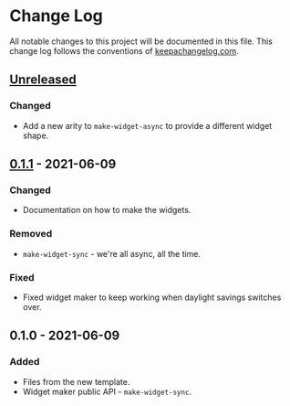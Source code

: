 # Change Log
All notable changes to this project will be documented in this file. This change log follows the conventions of [keepachangelog.com](http://keepachangelog.com/).

## [Unreleased]
### Changed
- Add a new arity to `make-widget-async` to provide a different widget shape.

## [0.1.1] - 2021-06-09
### Changed
- Documentation on how to make the widgets.

### Removed
- `make-widget-sync` - we're all async, all the time.

### Fixed
- Fixed widget maker to keep working when daylight savings switches over.

## 0.1.0 - 2021-06-09
### Added
- Files from the new template.
- Widget maker public API - `make-widget-sync`.

[Unreleased]: https://github.com/your-name/actions-setup/compare/0.1.1...HEAD
[0.1.1]: https://github.com/your-name/actions-setup/compare/0.1.0...0.1.1
